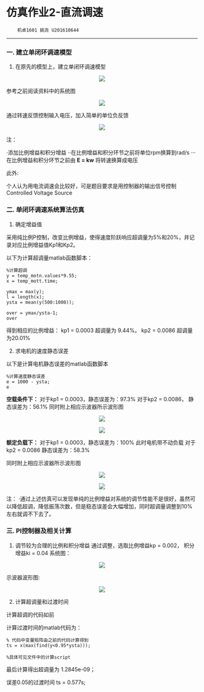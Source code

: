 # 仿真作业2-直流调速
        机卓1601 姚尧 U201610644    

---
### 一. 建立单闭环调速模型

1. 在原先的模型上，建立单闭环调速模型

<center>  

![](https://raw.githubusercontent.com/Simon142857/homework/master/U201610644/仿真作业2-直流调速/figure/system_2.png )
</center>

参考之前阅读资料中的系统图

<center>  

![](https://raw.githubusercontent.com/Simon142857/homework/master/U201610644/仿真作业2-直流调速/figure/system_1.png )
</center>

通过转速反馈控制输入电压，加入简单的单位负反馈

<center>

![](https://raw.githubusercontent.com/Simon142857/homework/master/U201610644/仿真作业2-直流调速/figure/system_3.png )
</center>

注：

·添加比例增益和积分增益
··在比例增益和积分环节之前将单位rpm换算到rad/s
···在比例增益和积分环节之前由 **E = kw** 将转速换算成电压

此外:

个人认为用电流调速会比较好，可是题目要求是用控制器的输出信号控制Controlled Voltage Source


### 二. 单闭环调速系统算法仿真
1. 确定增益值

采用纯比例P控制，改变比例增益，使得速度阶跃响应超调量为5%和20%，并记录对应比例增益值Kp1和Kp2。


以下为计算超调量matlab函数脚本：

```
%计算超调
y = temp_motn.values*9.55;
x = temp_mott.time;

ymax = max(y);
l = length(x);
ysta = mean(y(500:1000));

over = ymax/ysta-1;
over

```
得到相应的比例增益：
kp1 = 0.0003 超调量为 9.44%。 
kp2 = 0.0086 超调量为20.01%



2. 求电机的速度静态误差

以下是计算电机静态误差的matlab函数脚本

```
%计算速度静态误差
e = 1000 - ysta;
e
```
**空载条件下：**
对于kp1 = 0.0003，静态误差为：97.3%
对于kp2 = 0.0086， 静态误差为：56.1%
同时附上相应示波器所示波形图

<center>

![](https://raw.githubusercontent.com/Simon142857/homework/master/U201610644/仿真作业2-直流调速/figure/sensor_1.png )
</center>

<center>

![](https://raw.githubusercontent.com/Simon142857/homework/master/U201610644/仿真作业2-直流调速/figure/sensor_2.png )
</center>


**额定负载下：**
对于kp1 = 0.0003，静态误差为：100% 此时电机带不动负载
对于kp2 = 0.0086 静态误差为：58.3% 

同时附上相应示波器所示波形图

<center>

![](https://raw.githubusercontent.com/Simon142857/homework/master/U201610644/仿真作业2-直流调速/figure/sensor_3.png )
</center>

<center>

![](https://raw.githubusercontent.com/Simon142857/homework/master/U201610644/仿真作业2-直流调速/figure/sensor_4.png )
</center>
注：
·通过上述仿真可以发现单纯的比例增益对系统的调节性能不是很好，虽然可以降低超调，降低振荡次数，但是稳态误差会大幅增加，同时超调量调整到10%左右就调不下去了。


### 三. PI控制器及相关计算
1. 调节较为合理的比例和积分增益
通过调整，选取比例增益kp = 0.002， 积分增益ki = 0.04
系统图：
<center>

![](https://raw.githubusercontent.com/Simon142857/homework/master/U201610644/仿真作业2-直流调速/figure/pid_1.png )
</center>

示波器波形图:
<center>

![](https://raw.githubusercontent.com/Simon142857/homework/master/U201610644/仿真作业2-直流调速/figure/pid_2.png )
</center>

2. 计算超调量和过渡时间

计算超调的代码如前

计算过渡时间的matlab代码为：
```
% 代码中变量矩阵由之前的代码计算得到
ts = x(max(find(y<0.95*ysta)));

%具体可见文件中的计算script
```
最后计算得出超调量为 1.2845e-09；

误差0.05的过渡时间 ts = 0.577s;
